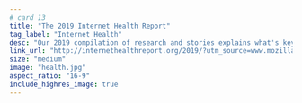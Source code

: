 ```yaml
---
# card 13
title: "The 2019 Internet Health Report"
tag_label: "Internet Health"
desc: "Our 2019 compilation of research and stories explains what's key to a healthier internet, from personal experience to global concerns."
link_url: "http://internethealthreport.org/2019/?utm_source=www.mozilla.org&utm_medium=referral&utm_campaign=homepage&utm_content=card"
size: "medium"
image: "health.jpg"
aspect_ratio: "16-9"
include_highres_image: true
---
```

